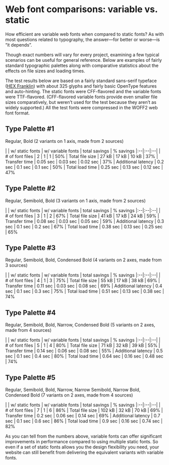 # Web font comparisons: variable vs. static

How efficient are variable web fonts when compared to static fonts? As with most questions related to typography, the answer—for better or worse—is “it depends”.

Though exact numbers will vary for every project, examining a few typical scenarios can be useful for general reference. Below are examples of fairly standard typographic palettes along with comparative statistics about the effects on file sizes and loading times.

The test results below are based on a fairly standard sans-serif typeface ([HEX Franklin](https://hex.xyz/HEX_Franklin/)) with about 325 glyphs and fairly basic OpenType features and auto-hinting. The static fonts were CFF-flavored and the variable fonts were TTF-flavored. (CFF-flavored variable fonts provide even smaller file sizes comparatively, but weren’t used for the test because they aren’t as widely supported.) All the test fonts were compressed in the WOFF2 web font format.

## Type Palette #1
Regular, Bold
(2 variants on 1 axis, made from 2 sources)

|  | w/ static fonts | w/ variable fonts | total savings | % savings
|:--|:--|:--|
| # of font files | 2 | 1 | 1 | 50%
| Total file size | 27 kB | 17 kB | 10 kB | 37%
| Transfer time | 0.05 sec | 0.03 sec | 0.02 sec | 37%
| Additional latency | 0.2 sec | 0.1 sec | 0.1 sec | 50%
| Total load time | 0.25 sec | 0.13 sec | 0.12 sec | 47%

## Type Palette #2
Regular, Semibold, Bold
(3 variants on 1 axis, made from 2 sources)

|  | w/ static fonts | w/ variable fonts | total savings | % savings
|:--|:--|:--|
| # of font files | 3 | 1 | 2 | 67%
| Total file size | 41 kB | 17 kB | 24 kB | 59%
| Transfer time | 0.08 sec | 0.03 sec | 0.05 sec | 59%
| Additional latency | 0.3 sec | 0.1 sec | 0.2 sec | 67%
| Total load time | 0.38 sec | 0.13 sec | 0.25 sec | 65%

## Type Palette #3
Regular, Semibold, Bold, Condensed Bold
(4 variants on 2 axes, made from 3 sources)

|  | w/ static fonts | w/ variable fonts | total savings | % savings
|:--|:--|:--|
| # of font files | 4 | 1 | 3 | 75%
| Total file size | 55 kB | 17 kB | 38 kB | 69%
| Transfer time | 0.11 sec | 0.03 sec | 0.08 sec | 69%
| Additional latency | 0.4 sec | 0.1 sec | 0.3 sec | 75%
| Total load time | 0.51 sec | 0.13 sec | 0.38 sec | 74%

## Type Palette #4
Regular, Semibold, Bold, Narrow, Condensed Bold
(5 variants on 2 axes, made from 4 sources)

|  | w/ static fonts | w/ variable fonts | total savings | % savings
|:--|:--|:--|
| # of font files | 5 | 1 | 4 | 80%
| Total file size | 71 kB | 32 kB | 39 kB | 55%
| Transfer time | 0.14 sec | 0.06 sec | 0.08 sec | 55%
| Additional latency | 0.5 sec | 0.1 sec | 0.4 sec | 80%
| Total load time | 0.64 sec | 0.16 sec | 0.48 sec | 74%

## Type Palette #5
Regular, Semibold, Bold, Narrow, Narrow Semibold, Narrow Bold, Condensed Bold
(7 variants on 2 axes, made from 4 sources)

|  | w/ static fonts | w/ variable fonts | total savings | % savings
|:--|:--|:--|
| # of font files | 7 | 1 | 6 | 86%
| Total file size | 102 kB | 32 kB | 70 kB | 69%
| Transfer time | 0.2 sec | 0.06 sec | 0.14 sec | 69%
| Additional latency | 0.7 sec | 0.1 sec | 0.6 sec | 86%
| Total load time | 0.9 sec | 0.16 sec | 0.74 sec | 82%


As you can tell from the numbers above, variable fonts can offer significant improvements in performance compared to using multiple static fonts. So even if a set of static fonts allows you the design flexibility you need, your website can still benefit from delivering the equivalent variants with variable fonts.

